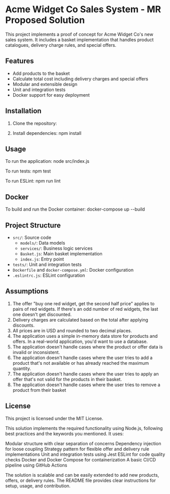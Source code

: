 # Acme Widget Co Sales System - MR Proposed Solution

This project implements a proof of concept for Acme Widget Co's new sales system. It includes a basket implementation that handles product catalogues, delivery charge rules, and special offers.

## Features

- Add products to the basket
- Calculate total cost including delivery charges and special offers
- Modular and extensible design
- Unit and integration tests
- Docker support for easy deployment

## Installation

1. Clone the repository:

2. Install dependencies:
npm install 

## Usage

To run the application:
node src/index.js

To run tests:
npm test

To run ESLint:
npm run lint

## Docker

To build and run the Docker container:
docker-compose up --build

## Project Structure

- `src/`: Source code
  - `models/`: Data models
  - `services/`: Business logic services
  - `Basket.js`: Main basket implementation
  - `index.js`: Entry point
- `tests/`: Unit and integration tests
- `Dockerfile` and `docker-compose.yml`: Docker configuration
- `.eslintrc.js`: ESLint configuration

## Assumptions

1. The offer "buy one red widget, get the second half price" applies to pairs of red widgets. If there's an odd number of red widgets, the last one doesn't get discounted.
2. Delivery charges are calculated based on the total after applying discounts.
3. All prices are in USD and rounded to two decimal places.
4. The application uses a simple in-memory data store for products and offers. In a real-world
application, you'd want to use a database.
5. The application doesn't handle cases where the product or offer data is invalid or inconsistent.
6. The application doesn't handle cases where the user tries to add a product that's not available
or has already reached the maximum quantity.
7. The application doesn't handle cases where the user tries to apply an offer that's not valid
for the products in their basket.
8. The application doesn't handle cases where the user tries to remove a product from their basket

## License

This project is licensed under the MIT License.

This solution implements the required functionality using Node.js, following best practices and the keywords you mentioned. It uses:

Modular structure with clear separation of concerns
Dependency injection for loose coupling
Strategy pattern for flexible offer and delivery rule implementations
Unit and integration tests using Jest
ESLint for code quality checks
Docker and Docker Compose for containerization
A basic CI/CD pipeline using GitHub Actions

The solution is scalable and can be easily extended to add new products, offers, or delivery rules. The README file provides clear instructions for setup, usage, and contribution.
